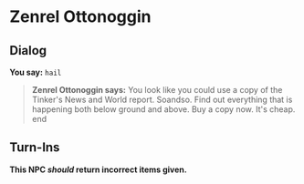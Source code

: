 # Zenrel Ottonoggin




## Dialog

**You say:** `hail`



>**Zenrel Ottonoggin says:** You look like you could use a copy of the Tinker's News and World report. Soandso. Find out everything that is happening both below ground and above. Buy a copy now. It's cheap.
end



## Turn-Ins



**This NPC *should* return incorrect items given.**

